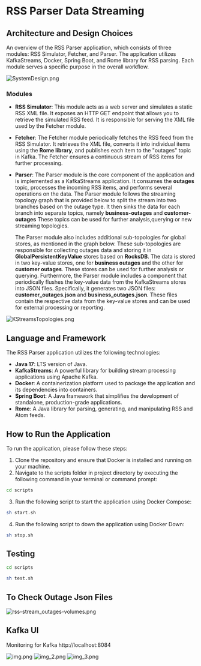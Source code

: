 # RSS Parser Data Streaming

## Architecture and Design Choices

An overview of the RSS Parser application, which consists of three modules: RSS Simulator, Fetcher, and
Parser. The application utilizes KafkaStreams, Docker, Spring Boot, and Rome library for RSS parsing. Each module serves a
specific purpose in the overall workflow.

![SystemDesign.png](docs%2FSystemDesign.png)

### Modules

- **RSS Simulator**: This module acts as a web server and simulates a static RSS XML file. It exposes an HTTP GET endpoint that
  allows you to retrieve the simulated RSS feed. It is responsible for serving the XML file used by the Fetcher module.

- **Fetcher**: The Fetcher module periodically fetches the RSS feed from the RSS Simulator. It retrieves the XML file, converts it
  into individual items using the **Rome library**, and publishes each item to the "outages" topic in Kafka. The Fetcher ensures a
  continuous stream of RSS items for further processing.

- **Parser**: The Parser module is the core component of the application and is implemented as a KafkaStreams application. It
  consumes the **outages** topic, processes the incoming RSS items, and performs several operations on the data. The Parser module
  follows
  the streaming topology graph that is provided below to split the stream into two branches based on the outage type. It then
  sinks the data
  for
  each branch into separate topics, namely **business-outages** and **customer-outages** These topics can be used for further
  analysis,querying or new streaming topologies.

  The Parser module also includes additional sub-topologies for global stores, as mentioned in the graph below. These
  sub-topologies
  are responsible for collecting outages data and storing it in **GlobalPersistentKeyValue** stores based on **RocksDB**. The
  data is stored in two key-value stores,
  one for **business outages** and the other for **customer outages**. These stores can be used for further analysis or querying.
  Furthermore, the Parser module includes a component that periodically flushes the key-value data from the KafkaStreams stores
  into JSON files. Specifically, it generates two JSON files: **customer_outages.json** and
  **business_outages.json**. These files contain
  the respective data from the key-value stores and can be used for external processing or reporting.

![KStreamsTopologies.png](docs%2FKStreamsTopologies.png)

## Language and Framework

The RSS Parser application utilizes the following technologies:

- **Java 17**: LTS version of Java.
- **KafkaStreams**: A powerful library for building stream processing applications using Apache Kafka.
- **Docker**: A containerization platform used to package the application and its dependencies into containers.
- **Spring Boot**: A Java framework that simplifies the development of standalone, production-grade applications.
- **Rome**: A Java library for parsing, generating, and manipulating RSS and Atom feeds.

## How to Run the Application

To run the application, please follow these steps:

1. Clone the repository and ensure that Docker is installed and running on your machine.
2. Navigate to the scripts folder in project directory by executing the following command in your terminal or command
   prompt:

```bash
cd scripts
```

3. Run the following script to start the application using Docker Compose:

```bash
sh start.sh
```

4. Run the following script to down the application using Docker Down:

```bash
sh stop.sh
```

## Testing

```bash
cd scripts
```

```bash
sh test.sh
```

## To Check Outage Json Files

![rss-stream_outages-volumes.png](docs%2Frss-stream_outages-volumes.png)

## Kafka UI

Monitoring for Kafka http://localhost:8084

![img.png](docs%2Fimg.png)
![img_2.png](docs%2Fimg_2.png)
![img_3.png](docs%2Fimg_3.png)

